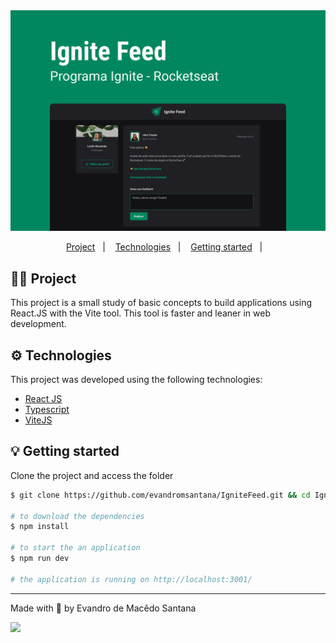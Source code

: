 <img src="./capa.png" alt="preview"/>

<p align="center">
  <a href="#-project">Project</a>&nbsp;&nbsp;&nbsp;|&nbsp;&nbsp;&nbsp;
  <a href="#-technologies">Technologies</a>&nbsp;&nbsp;&nbsp;|&nbsp;&nbsp;&nbsp;
  <a href="#-getting-started">Getting started</a>&nbsp;&nbsp;&nbsp;|&nbsp;&nbsp;&nbsp;  
</p>

## 🧑‍💻 Project

This project is a small study of basic concepts to build applications using React.JS with the Vite tool. This tool is faster and leaner in web development.

## ⚙ Technologies

This project was developed using the following technologies:

- [React JS](https://nodejs.org/en/)
- [Typescript](https://www.typescriptlang.org/)
- [ViteJS](https://vitejs.dev/)

## 💡 Getting started

Clone the project and access the folder

```bash
$ git clone https://github.com/evandromsantana/IgniteFeed.git && cd IgniteFeed

# to download the dependencies
$ npm install

# to start the an application
$ npm run dev

# the application is running on http://localhost:3001/
```

---

<p>Made with 💜 by Evandro de Macêdo Santana</p>

<a href="https://www.linkedin.com/in/evandro-m-santana" target="_blank"><img src="https://img.shields.io/badge/-LinkedIn-%230077B5?style=for-the-badge&logo=linkedin&logoColor=white" target="_blank"></a>


